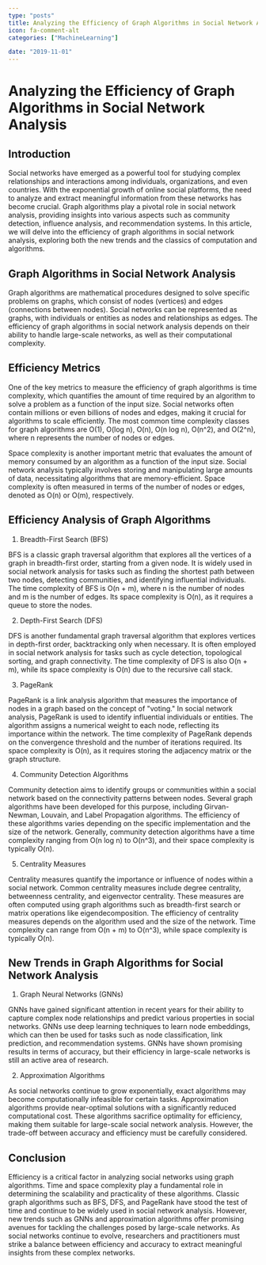 ```yaml
---
type: "posts"
title: Analyzing the Efficiency of Graph Algorithms in Social Network Analysis
icon: fa-comment-alt
categories: ["MachineLearning"]

date: "2019-11-01"
---
```




# Analyzing the Efficiency of Graph Algorithms in Social Network Analysis

## Introduction

Social networks have emerged as a powerful tool for studying complex relationships and interactions among individuals, organizations, and even countries. With the exponential growth of online social platforms, the need to analyze and extract meaningful information from these networks has become crucial. Graph algorithms play a pivotal role in social network analysis, providing insights into various aspects such as community detection, influence analysis, and recommendation systems. In this article, we will delve into the efficiency of graph algorithms in social network analysis, exploring both the new trends and the classics of computation and algorithms.

## Graph Algorithms in Social Network Analysis

Graph algorithms are mathematical procedures designed to solve specific problems on graphs, which consist of nodes (vertices) and edges (connections between nodes). Social networks can be represented as graphs, with individuals or entities as nodes and relationships as edges. The efficiency of graph algorithms in social network analysis depends on their ability to handle large-scale networks, as well as their computational complexity.

## Efficiency Metrics

One of the key metrics to measure the efficiency of graph algorithms is time complexity, which quantifies the amount of time required by an algorithm to solve a problem as a function of the input size. Social networks often contain millions or even billions of nodes and edges, making it crucial for algorithms to scale efficiently. The most common time complexity classes for graph algorithms are O(1), O(log n), O(n), O(n log n), O(n^2), and O(2^n), where n represents the number of nodes or edges.

Space complexity is another important metric that evaluates the amount of memory consumed by an algorithm as a function of the input size. Social network analysis typically involves storing and manipulating large amounts of data, necessitating algorithms that are memory-efficient. Space complexity is often measured in terms of the number of nodes or edges, denoted as O(n) or O(m), respectively.

## Efficiency Analysis of Graph Algorithms

1. Breadth-First Search (BFS)

BFS is a classic graph traversal algorithm that explores all the vertices of a graph in breadth-first order, starting from a given node. It is widely used in social network analysis for tasks such as finding the shortest path between two nodes, detecting communities, and identifying influential individuals. The time complexity of BFS is O(n + m), where n is the number of nodes and m is the number of edges. Its space complexity is O(n), as it requires a queue to store the nodes.

2. Depth-First Search (DFS)

DFS is another fundamental graph traversal algorithm that explores vertices in depth-first order, backtracking only when necessary. It is often employed in social network analysis for tasks such as cycle detection, topological sorting, and graph connectivity. The time complexity of DFS is also O(n + m), while its space complexity is O(n) due to the recursive call stack.

3. PageRank

PageRank is a link analysis algorithm that measures the importance of nodes in a graph based on the concept of "voting." In social network analysis, PageRank is used to identify influential individuals or entities. The algorithm assigns a numerical weight to each node, reflecting its importance within the network. The time complexity of PageRank depends on the convergence threshold and the number of iterations required. Its space complexity is O(n), as it requires storing the adjacency matrix or the graph structure.

4. Community Detection Algorithms

Community detection aims to identify groups or communities within a social network based on the connectivity patterns between nodes. Several graph algorithms have been developed for this purpose, including Girvan-Newman, Louvain, and Label Propagation algorithms. The efficiency of these algorithms varies depending on the specific implementation and the size of the network. Generally, community detection algorithms have a time complexity ranging from O(n log n) to O(n^3), and their space complexity is typically O(n).

5. Centrality Measures

Centrality measures quantify the importance or influence of nodes within a social network. Common centrality measures include degree centrality, betweenness centrality, and eigenvector centrality. These measures are often computed using graph algorithms such as breadth-first search or matrix operations like eigendecomposition. The efficiency of centrality measures depends on the algorithm used and the size of the network. Time complexity can range from O(n + m) to O(n^3), while space complexity is typically O(n).

## New Trends in Graph Algorithms for Social Network Analysis

1. Graph Neural Networks (GNNs)

GNNs have gained significant attention in recent years for their ability to capture complex node relationships and predict various properties in social networks. GNNs use deep learning techniques to learn node embeddings, which can then be used for tasks such as node classification, link prediction, and recommendation systems. GNNs have shown promising results in terms of accuracy, but their efficiency in large-scale networks is still an active area of research.

2. Approximation Algorithms

As social networks continue to grow exponentially, exact algorithms may become computationally infeasible for certain tasks. Approximation algorithms provide near-optimal solutions with a significantly reduced computational cost. These algorithms sacrifice optimality for efficiency, making them suitable for large-scale social network analysis. However, the trade-off between accuracy and efficiency must be carefully considered.

## Conclusion

Efficiency is a critical factor in analyzing social networks using graph algorithms. Time and space complexity play a fundamental role in determining the scalability and practicality of these algorithms. Classic graph algorithms such as BFS, DFS, and PageRank have stood the test of time and continue to be widely used in social network analysis. However, new trends such as GNNs and approximation algorithms offer promising avenues for tackling the challenges posed by large-scale networks. As social networks continue to evolve, researchers and practitioners must strike a balance between efficiency and accuracy to extract meaningful insights from these complex networks.